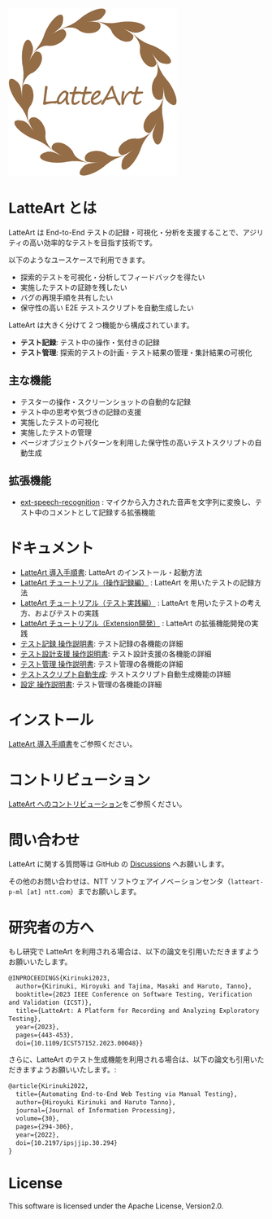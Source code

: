 ![logo](/docs/logo.png)

# LatteArt とは

LatteArt は End-to-End テストの記録・可視化・分析を支援することで、アジリティの高い効率的なテストを目指す技術です。

以下のようなユースケースで利用できます。

- 探索的テストを可視化・分析してフィードバックを得たい
- 実施したテストの証跡を残したい
- バグの再現手順を共有したい
- 保守性の高い E2E テストスクリプトを自動生成したい

LatteArt は大きく分けて 2 つ機能から構成されています。

- **テスト記録**: テスト中の操作・気付きの記録
- **テスト管理**: 探索的テストの計画・テスト結果の管理・集計結果の可視化

## 主な機能

- テスターの操作・スクリーンショットの自動的な記録
- テスト中の思考や気づきの記録の支援
- 実施したテストの可視化
- 実施したテストの管理
- ページオブジェクトパターンを利用した保守性の高いテストスクリプトの自動生成

## 拡張機能

- [ext-speech-recognition](https://github.com/latteart-org/ext-speech-recognition) : マイクから入力された音声を文字列に変換し、テスト中のコメントとして記録する拡張機能

# ドキュメント

- [LatteArt 導入手順書](./docs/startup/pc.md): LatteArt のインストール・起動方法
- [LatteArt チュートリアル（操作記録編）](./docs/tutorial/capture/tutorial-capture.md) : LatteArt を用いたテストの記録方法
- [LatteArt チュートリアル（テスト実践編）](./docs/tutorial/management/tutorial-management.md) : LatteArt を用いたテストの考え方、およびテストの実践
- [LatteArt チュートリアル（Extension開発）](./docs/tutorial//extension/tutorial-extension.md) : LatteArt の拡張機能開発の実践
- [テスト記録 操作説明書](./docs/manual/capture/manual-capture.md): テスト記録の各機能の詳細
- [テスト設計支援 操作説明書](./docs/manual/test-design-support/manual-test-design-support.md): テスト設計支援の各機能の詳細
- [テスト管理 操作説明書](./docs/manual/management/manual-management.md): テスト管理の各機能の詳細
- [テストスクリプト自動生成](./docs/manual/common/test-script-generation.md): テストスクリプト自動生成機能の詳細
- [設定 操作説明書](./docs/manual/others/manual-config.md): テスト管理の各機能の詳細

# インストール

[LatteArt 導入手順書](./docs/startup/pc.md)をご参照ください。

# コントリビューション

[LatteArt へのコントリビューション](./docs/contributing_ja.md)をご参照ください。

# 問い合わせ

LatteArt に関する質問等は GitHub の [Discussions](https://github.com/latteart-org/latteart/discussions) へお願いします。

その他のお問い合わせは、NTT ソフトウェアイノベ－ションセンタ（`latteart-p-ml [at] ntt.com`）までお願いします。

# 研究者の方へ

もし研究で LatteArt を利用される場合は、以下の論文を引用いただきますようお願いいたします。

```
@INPROCEEDINGS{Kirinuki2023,
  author={Kirinuki, Hiroyuki and Tajima, Masaki and Haruto, Tanno},
  booktitle={2023 IEEE Conference on Software Testing, Verification and Validation (ICST)},
  title={LatteArt: A Platform for Recording and Analyzing Exploratory Testing},
  year={2023},
  pages={443-453},
  doi={10.1109/ICST57152.2023.00048}}
```

さらに、LatteArt のテスト生成機能を利用される場合は、以下の論文も引用いただきますようお願いいたします。:

```
@article{Kirinuki2022,
  title={Automating End-to-End Web Testing via Manual Testing},
  author={Hiroyuki Kirinuki and Haruto Tanno},
  journal={Journal of Information Processing},
  volume={30},
  pages={294-306},
  year={2022},
  doi={10.2197/ipsjjip.30.294}
}
```

# License

This software is licensed under the Apache License, Version2.0.
